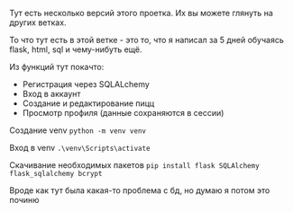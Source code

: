 Тут есть несколько версий этого проетка. Их вы можете глянуть на других ветках.

То что тут есть в этой ветке - это то, что я написал за 5 дней обучаясь flask, html, sql и чему-нибуть ещё.

Из функций тут покачто:
- Регистрация через SQLALchemy
- Вход в аккаунт
- Создание и редактирование пицц
- Просмотр профиля (данные сохраняются в сессии)

Создание venv
``` python -m venv venv ```

Вход в venv
``` .\venv\Scripts\activate ```

Скачивание необходимых пакетов
``` pip install flask SQLAlchemy flask_sqlalchemy bcrypt ```

Вроде как тут была какая-то проблема с бд, но думаю я потом это починю
